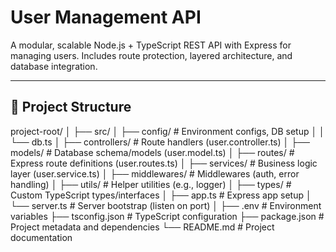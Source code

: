# User Management API

A modular, scalable Node.js + TypeScript REST API with Express for managing users. Includes route protection, layered architecture, and database integration.

---

## 📁 Project Structure

project-root/
│
├── src/
│ ├── config/ # Environment configs, DB setup
│ │ └── db.ts
│ ├── controllers/ # Route handlers (user.controller.ts)
│ ├── models/ # Database schema/models (user.model.ts)
│ ├── routes/ # Express route definitions (user.routes.ts)
│ ├── services/ # Business logic layer (user.service.ts)
│ ├── middlewares/ # Middlewares (auth, error handling)
│ ├── utils/ # Helper utilities (e.g., logger)
│ ├── types/ # Custom TypeScript types/interfaces
│ ├── app.ts # Express app setup
│ └── server.ts # Server bootstrap (listen on port)
│
├── .env # Environment variables
├── tsconfig.json # TypeScript configuration
├── package.json # Project metadata and dependencies
└── README.md # Project documentation